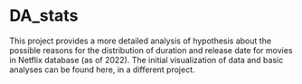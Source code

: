 # DA_stats
This project provides a more detailed analysis of hypothesis about the possible reasons for the distribution of duration and release date for movies in Netflix database (as of 2022). The initial visualization of data and basic analyses can be found here, in a different project.